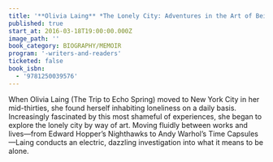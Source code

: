 ```yaml
---
title: '**Olivia Laing** *The Lonely City: Adventures in the Art of Being Alone*'
published: true
start_at: 2016-03-18T19:00:00.000Z
image_path: ''
book_category: BIOGRAPHY/MEMOIR
program: '-writers-and-readers'
ticketed: false
book_isbn:
  - '9781250039576'
---
```


When Olivia Laing (The Trip to Echo Spring) moved to New York City in her mid-thirties, she found herself inhabiting loneliness on a daily basis. Increasingly fascinated by this most shameful of experiences, she began to explore the lonely city by way of art. Moving fluidly between works and lives—from Edward Hopper’s Nighthawks to Andy Warhol’s Time Capsules—Laing conducts an electric, dazzling investigation into what it means to be alone.